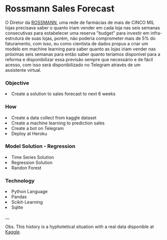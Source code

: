 <h1>Rossmann Sales Forecast</h1>


<p>O Diretor da <a href="https://www.rossmann.de/unternehmen/ueber-uns.html">ROSSMANN</a>, uma rede de farmácias de mais de CINCO MIL lojas precisava saber o quanto iriam vender em cada loja nas seis semanas consecutivas para estabelecer uma reserva "budget" para investir em infra-estrutura de suas lojas, porém, não poderia comprometer mais de 5% do faturamento, com isso, eu como cientista de dados propus a criar um modelo em machine learning para saber quanto as lojas iriam vender nas próximas seis semanas para então saber quanto teríamos disponível para a reforma e disponibilizar essa previsão sempre que necessário e de fácil acesso, com isso será disponibilizado no Telegram através de um assistente virtual.<p>

<h3>Objective</h3>
    <li>Create a solution to sales forecast to next 6 weeks</li>

<h3>How</h3>
    <li>Create a data collect from kaggle dataset</li>
    <li>Create a machine learning to prediction sales</li>
    <li>Create a bot on Telegram</li>
    <li>Deploy at Heroku</li>

<h3>Model Solution - Regression</h3>
    <li>Time Series Solution</li>
    <li>Regression Solution</li>
    <li>Randon Forest</li>

<h3>Technology</h3>
    <li>Python Language</li>
    <li>Pandas</li>
    <li>Scikit-Learning</li>
    <li>Sqlite</li>
    
<p>__</p>
Obs. This history is a hyphotetical situation with a real data disponible at <a href="https://www.kaggle.com/c/rossmann-store-sales/data">Kaggle</a>.